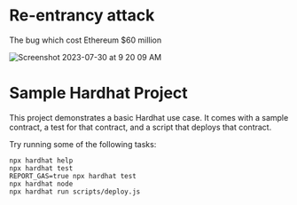 # Re-entrancy attack
The bug which cost Ethereum $60 million

![Screenshot 2023-07-30 at 9 20 09 AM](https://github.com/dclsamples/re-entrancy/assets/1455542/ad58f413-d05d-437d-88af-1ce5e3725ecb)


# Sample Hardhat Project

This project demonstrates a basic Hardhat use case. It comes with a sample contract, a test for that contract, and a script that deploys that contract.

Try running some of the following tasks:

```shell
npx hardhat help
npx hardhat test
REPORT_GAS=true npx hardhat test
npx hardhat node
npx hardhat run scripts/deploy.js
```
